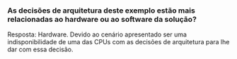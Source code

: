 ### As decisões de arquitetura deste exemplo estão mais relacionadas ao hardware ou ao software da solução?
Resposta: Hardware. Devido ao cenário apresentado ser uma indisponibilidade de uma das CPUs com as decisões de arquitetura para lhe dar com essa decisão.
